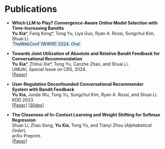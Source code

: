 
# Publications 

* **Which LLM to Play? Convergence-Aware Online Model Selection with Time-Increasing Bandits** <br>
  **Yu Xia**\*, Fang Kong\*, Tong Yu, Liya Guo, Ryan A. Rossi, Sungchul Kim, Shuai Li. <br>
  <span style="background-color: #E1F7FF; padding: 2px; border-radius: 5px;">TheWebConf (WWW) 2024. *Oral*.</span>

* **Towards Joint Utilization of Absolute and Relative Bandit Feedback for Conversational Recommendation** <br>
  **Yu Xia**\*, Zhihui Xie\*, Tong Yu, Canzhe Zhao, and Shuai Li. <br>
  UMUAI, Special Issue on CRS, 2024. <br>
  [[Paper](https://link.springer.com/article/10.1007/s11257-023-09388-5)]

* **User-Regulation Deconfounded Conversational Recommender System with Bandit Feedback** <br>
  **Yu Xia**, Junda Wu, Tong Yu, Sungchul Kim, Ryan A. Rossi, and Shuai Li. <br>
  KDD 2023. <br>
  [[Paper](https://dl.acm.org/doi/10.1145/3580305.3599539)] [[Slides](https://andree-9.github.io/docs/kdd23_slides.pdf)]

* **The Closeness of In-Context Learning and Weight Shifting for Softmax Regression** <br>
  Shuai Li, Zhao Song, **Yu Xia**, Tong Yu, and Tianyi Zhou (*Alphabetical Order*). <br>
  arXiv Preprint. <br>
  [[Paper](https://arxiv.org/abs/2304.13276)]
